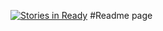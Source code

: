 [![Stories in Ready](https://badge.waffle.io/eAccount/eAccount.png?label=ready&title=Ready)](https://waffle.io/eAccount/eAccount)
#Readme page
